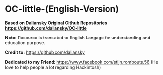 # OC-little-(English-Version)

**Based on Daliansky Original Github Repositories https://github.com/daliansky/OC-little**

**Note:** Resource is translated to English Langage for understanding and education purpose. 

**Credit to:** https://github.com/daliansky

**Dedicated to my Friend:** https://www.facebook.com/stijn.rombouts.56 (He love to help people a lot regarding Hackintosh)
